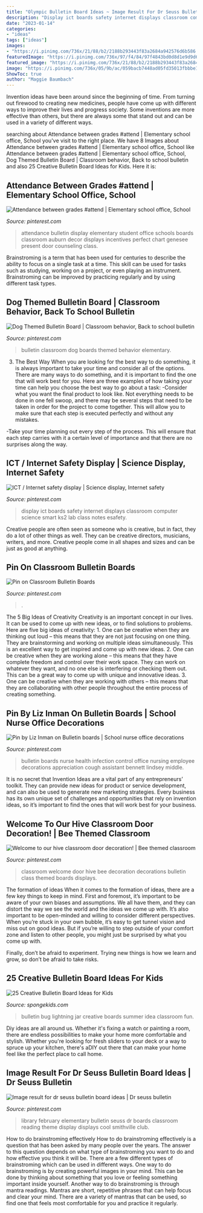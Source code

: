```yaml
---
title: "Olympic Bulletin Board Ideas ~ Image Result For Dr Seuss Bulletin Board Ideas"
description: "Display ict boards safety internet displays classroom computer science smart ks2 lab class notes esafety"
date: "2023-01-14"
categories:
- "ideas"
tags: ["ideas"]
images:
- "https://i.pinimg.com/736x/21/88/b2/2188b293443f83a2684a942576d6b586.jpg"
featuredImage: "https://i.pinimg.com/736x/97/f4/84/97f4843bd0d8d1e9d9d69e5fc201e4e8.jpg"
featured_image: "https://i.pinimg.com/736x/21/88/b2/2188b293443f83a2684a942576d6b586.jpg"
image: "https://i.pinimg.com/736x/05/9b/ac/059bacb7448ad05fd35013fbbbe1a45a--elementary-library-library-displays.jpg"
ShowToc: true
author: "Maggie Baumbach"
---
```



Invention ideas have been around since the beginning of time. From turning out firewood to creating new medicines, people have come up with different ways to improve their lives and progress society. Some inventions are more effective than others, but there are always some that stand out and can be used in a variety of different ways.

	

		
searching about Attendance between grades #attend | Elementary school office, School you've visit to the right place. We have 8 Images about Attendance between grades #attend | Elementary school office, School like Attendance between grades #attend | Elementary school office, School, Dog Themed Bulletin Board | Classroom behavior, Back to school bulletin and also 25 Creative Bulletin Board Ideas for Kids. Here it is:
		
    
## Attendance Between Grades #attend | Elementary School Office, School

<img loading=lazy src="https://i.pinimg.com/736x/97/f4/84/97f4843bd0d8d1e9d9d69e5fc201e4e8.jpg" onerror="this.onerror=null;this.src='https://tse4.mm.bing.net/th?id=OIP.6MiXfVExvhvNISz7mQlbKgHaJ3&amp;pid=15.1';" alt="Attendance between grades #attend | Elementary school office, School">

_Source: pinterest.com_

>attendance bulletin display elementary student office schools boards classroom auburn decor displays incentives perfect chart genesee present door counseling class. 

	

Brainstroming is a term that has been used for centuries to describe the ability to focus on a single task at a time. This skill can be used for tasks such as studying, working on a project, or even playing an instrument. Brainstroming can be improved by practicing regularly and by using different task types.

    
## Dog Themed Bulletin Board | Classroom Behavior, Back To School Bulletin

<img loading=lazy src="https://i.pinimg.com/736x/21/88/b2/2188b293443f83a2684a942576d6b586.jpg" onerror="this.onerror=null;this.src='https://tse1.mm.bing.net/th?id=OIP.trBh6TI7E-Dit0MTRBRi5AHaJ3&amp;pid=15.1';" alt="Dog Themed Bulletin Board | Classroom behavior, Back to school bulletin">

_Source: pinterest.com_

>bulletin classroom dog boards themed behavior elementary. 

	

3) The Best Way
When you are looking for the best way to do something, it is always important to take your time and consider all of the options. There are many ways to do something, and it is important to find the one that will work best for you. Here are three examples of how taking your time can help you choose the best way to go about a task: 
-Consider what you want the final product to look like. Not everything needs to be done in one fell swoop, and there may be several steps that need to be taken in order for the project to come together. This will allow you to make sure that each step is executed perfectly and without any mistakes.

-Take your time planning out every step of the process. This will ensure that each step carries with it a certain level of importance and that there are no surprises along the way.

    
## ICT / Internet Safety Display | Science Display, Internet Safety

<img loading=lazy src="https://i.pinimg.com/736x/b2/4a/7a/b24a7a7f464e731ba25cbe97a753c8b7.jpg" onerror="this.onerror=null;this.src='https://tse1.mm.bing.net/th?id=OIP.Y67XOl-f_Jtu7wL0dLVlHgHaJ3&amp;pid=15.1';" alt="ICT / Internet safety display | Science display, Internet safety">

_Source: pinterest.com_

>display ict boards safety internet displays classroom computer science smart ks2 lab class notes esafety. 

	

Creative people are often seen as someone who is creative, but in fact, they do a lot of other things as well. They can be creative directors, musicians, writers, and more. Creative people come in all shapes and sizes and can be just as good at anything.

    
## Pin On Classroom Bulletin Boards

<img loading=lazy src="https://i.pinimg.com/736x/8c/b4/31/8cb431a4530e61c4e9d3a10697bed46d.jpg" onerror="this.onerror=null;this.src='https://tse1.mm.bing.net/th?id=OIP.iRdtrwoDMHu4xfa4fDtK9AHaNK&amp;pid=15.1';" alt="Pin on Classroom Bulletin Boards">

_Source: pinterest.com_

>. 

	

The 5 Big Ideas of Creativity
Creativity is an important concept in our lives. It can be used to come up with new ideas, or to find solutions to problems. Here are five big ideas of creativity: 1. One can be creative when they are thinking out loud – this means that they are not just focusing on one thing. They are brainstorming and working on multiple ideas simultaneously. This is an excellent way to get inspired and come up with new ideas. 2. One can be creative when they are working alone – this means that they have complete freedom and control over their work space. They can work on whatever they want, and no one else is interfering or checking them out. This can be a great way to come up with unique and innovative ideas. 3. One can be creative when they are working with others – this means that they are collaborating with other people throughout the entire process of creating something.

    
## Pin By Liz Inman On Bulletin Boards | School Nurse Office Decorations

<img loading=lazy src="https://i.pinimg.com/736x/fc/cc/8c/fccc8c4a47f625c76a204d644984ae63.jpg" onerror="this.onerror=null;this.src='https://tse3.mm.bing.net/th?id=OIP.xMyISpDgX6bDq4XOri8s5AHaJ3&amp;pid=15.1';" alt="Pin by Liz Inman on Bulletin boards | School nurse office decorations">

_Source: pinterest.com_

>bulletin boards nurse health infection control office nursing employee decorations appreciation cough assistant bennett lindsey middle. 

	

It is no secret that Invention Ideas are a vital part of any entrepreneurs’ toolkit. They can provide new ideas for product or service development, and can also be used to generate new marketing strategies. Every business has its own unique set of challenges and opportunities that rely on invention ideas, so it’s important to find the ones that will work best for your business.

    
## Welcome To Our Hive Classroom Door Decoration! | Bee Themed Classroom

<img loading=lazy src="https://i.pinimg.com/736x/a5/02/f6/a502f62028c88c1822d14810b193d793--classroom-door-decorations-welcome-to.jpg" onerror="this.onerror=null;this.src='https://tse2.mm.bing.net/th?id=OIP.QI9DtkDP0lTtrCSU5zy4rAHaJ3&amp;pid=15.1';" alt="Welcome to our hive classroom door decoration! | Bee themed classroom">

_Source: pinterest.com_

>classroom welcome door hive bee decoration decorations bulletin class themed boards displays. 

	

The formation of ideas
When it comes to the formation of ideas, there are a few key things to keep in mind. First and foremost, it’s important to be aware of your own biases and assumptions. We all have them, and they can distort the way we see the world and the ideas we come up with.
It’s also important to be open-minded and willing to consider different perspectives. When you’re stuck in your own bubble, it’s easy to get tunnel vision and miss out on good ideas. But if you’re willing to step outside of your comfort zone and listen to other people, you might just be surprised by what you come up with.

Finally, don’t be afraid to experiment. Trying new things is how we learn and grow, so don’t be afraid to take risks.

    
## 25 Creative Bulletin Board Ideas For Kids

<img loading=lazy src="http://spongekids.com/wp-content/uploads/2014/06/bulletin-board-ideas/3-lightning-bug-jar-bulletin-board.jpg" onerror="this.onerror=null;this.src='https://tse2.mm.bing.net/th?id=OIP.mvzukYWXKAWcHME_s8BcAwHaJ6&amp;pid=15.1';" alt="25 Creative Bulletin Board Ideas for Kids">

_Source: spongekids.com_

>bulletin bug lightning jar creative boards summer idea classroom fun. 

	

Diy ideas are all around us. Whether it's fixing a watch or painting a room, there are endless possibilities to make your home more comfortable and stylish. Whether you're looking for fresh sliders to your deck or a way to spruce up your kitchen, there's aDIY out there that can make your home feel like the perfect place to call home.

    
## Image Result For Dr Seuss Bulletin Board Ideas | Dr Seuss Bulletin

<img loading=lazy src="https://i.pinimg.com/736x/05/9b/ac/059bacb7448ad05fd35013fbbbe1a45a--elementary-library-library-displays.jpg" onerror="this.onerror=null;this.src='https://tse2.mm.bing.net/th?id=OIP.1xZ4z6PffhHJ_NEmtvQ3cAHaJ6&amp;pid=15.1';" alt="Image result for dr seuss bulletin board ideas | Dr seuss bulletin">

_Source: pinterest.com_

>library february elementary bulletin seuss dr boards classroom reading theme display displays cool smithville club. 

	

How to do brainstroming effectively
How to do brainstroming effectively is a question that has been asked by many people over the years. The answer to this question depends on what type of brainstroming you want to do and how effective you think it will be. There are a few different types of brainstroming which can be used in different ways. 
One way to do brainstroming is by creating powerful images in your mind. This can be done by thinking about something that you love or feeling something important inside yourself. Another way to do brainstroming is through mantra readings. Mantras are short, repetitive phrases that can help focus and clear your mind. There are a variety of mantras that can be used, so find one that feels most comfortable for you and practice it regularly.

